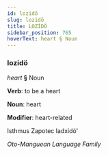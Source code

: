 ```yaml
---
id: lozidö
slug: lozidö
title: LOZİDÖ
sidebar_position: 765
hoverText: heart § Noun
---
```


### lozidö

*heart* **§** Noun

**Verb**: to be a heart

**Noun**: heart

**Modifier**: heart-related

Isthmus Zapotec ladxidó' 

*Oto-Manguean Language Family*